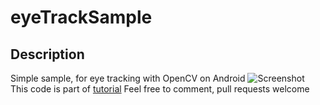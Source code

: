 # eyeTrackSample
## Description
Simple sample, for eye tracking with OpenCV on Android
![Screenshot](http://romanhosek.cz/wp-content/uploads/2013/01/device-2013-01-20-185851.png)
<br/>
This code is part of [tutorial](http://romanhosek.cz/android-eye-detection-updated-for-opencv-2-4-6/)
Feel free to comment, pull requests welcome
